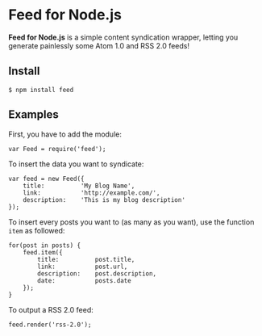# Feed for Node.js

**Feed for Node.js** is a simple content syndication wrapper, letting you generate painlessly some Atom 1.0 and RSS 2.0 feeds!

## Install

	$ npm install feed

## Examples

First, you have to add the module:

	var Feed = require('feed');

To insert the data you want to syndicate:

	var feed = new Feed({
		title:			'My Blog Name',
		link:			'http://example.com/',
		description:	'This is my blog description'
	});

To insert every posts you want to (as many as you want), use the function `item` as followed:

	for(post in posts) {
		feed.item({
			title:			post.title,
			link:			post.url,
			description:	post.description,
			date:			posts.date
		});
	}

To output a RSS 2.0 feed:

	feed.render('rss-2.0');